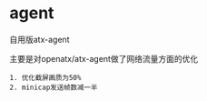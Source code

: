 # agent
自用版atx-agent

主要是对openatx/atx-agent做了网络流量方面的优化
    
    1. 优化截屏画质为50%
    2. minicap发送帧数减一半
